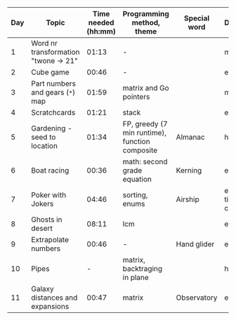 | Day | Topic                                | Time needed (hh:mm) | Programming method, theme                      | Special word | Difficulty           |
| --- | ------------------------------------ | ------------------- | ---------------------------------------------- | ------------ | -------------------- |
| 1   | Word nr transformation "twone -> 21" | 01:13               | -                                              |              | medium               |
| 2   | Cube game                            | 00:46               | -                                              |              | easy                 |
| 3   | Part numbers and gears (`*`) map     | 01:59               | matrix and Go pointers                         |              | medium               |
| 4   | Scratchcards                         | 01:21               | stack                                          |              | easy                 |
| 5   | Gardening - seed to location         | 01:34               | FP, greedy (7 min runtime), function composite | Almanac      | hard                 |
| 6   | Boat racing                          | 00:36               | math: second grade equation                    | Kerning      | easy                 |
| 7   | Poker with Jokers                    | 04:46               | sorting, enums                                 | Airship      | easy, but time cons. |
| 8   | Ghosts in desert                     | 08:11               | lcm                                            |              | easy                 |
| 9   | Extrapolate numbers                  | 00:46               | -                                              | Hand glider  | easy                 |
| 10  | Pipes                                | -                   | matrix, backtraging in plane                   |              | hard                 |
| 11  | Galaxy distances and expansions      | 00:47               | matrix                                         | Observatory  | easy                 |

